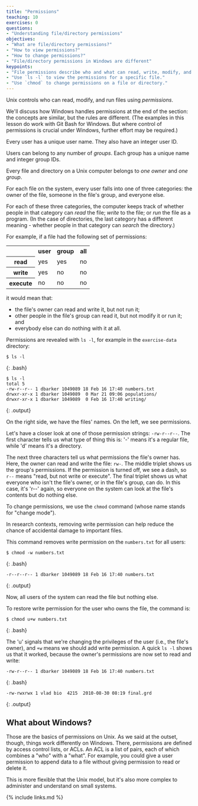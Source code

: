 ```yaml
---
title: "Permissions"
teaching: 10
exercises: 0
questions:
- "Understanding file/directory permissions"
objectives:
- "What are file/directory permissions?"
- "How to view permissions?"
- "How to change permissions?"
- "File/directory permissions in Windows are different"
keypoints:
- "File permissions describe who and what can read, write, modify, and access a file."
- "Use `ls -l` to view the permissions for a specific file." 
- "Use `chmod` to change permissions on a file or directory."
---
```


Unix controls who can read, modify, and run files using *permissions*.

We'll discuss how Windows handles permissions at the end of the section:
the concepts are similar,
but the rules are different. (The examples in this lesson do work with Git Bash for Windows. But where control of permissions is crucial under Windows, further effort may be required.)

Every user has a unique user name. They also have an integer user ID.

Users can belong to any number of *groups*. Each group has a unique name and integer group IDs.

Every file and directory on a Unix computer belongs to *one owner* and *one group*.

For each file on the system,
every user falls into one of three categories:
the owner of the file,
someone in the file's group,
and everyone else.

For each of these three categories,
the computer keeps track of
whether people in that category can *read* the file;
*write* to the file; or *run* the file as a program. (In the case of directories, the last category has a different meaning - whether people in that category can *search* the directory.)

For example, if a file had the following set of permissions:

<table class="table table-striped">
<tr><td></td><th>user</th><th>group</th><th>all</th></tr>
<tr><th>read</th><td>yes</td><td>yes</td><td>no</td></tr>
<tr><th>write</th><td>yes</td><td>no</td><td>no</td></tr>
<tr><th>execute</th><td>no</td><td>no</td><td>no</td></tr>
</table>

it would mean that:

*   the file's owner can read and write it, but not run it;
*   other people in the file's group can read it, but not modify it or run it; and
*   everybody else can do nothing with it at all.

Permissions are revealed with `ls -l`, for example in the `exercise-data` directory:

~~~
$ ls -l
~~~
{: .bash}
~~~
$ ls -l
total 5
-rw-r--r-- 1 dbarker 1049089 18 Feb 16 17:40 numbers.txt
drwxr-xr-x 1 dbarker 1049089  0 Mar 21 09:06 populations/
drwxr-xr-x 1 dbarker 1049089  0 Feb 16 17:40 writing/
~~~
{: .output}

On the right side, we have the files'  names. On the left, we see permissions.

Let's have a closer look at one of those permission strings:
`-rw-r--r--`.
The first character tells us what type of thing this is:
'-' means it's a regular file,
while 'd' means it's a directory.

The next three characters tell us what permissions the file's owner has.
Here, the owner can read and write the file: `rw-`.
The middle triplet shows us the group's permissions.
If the permission is turned off, we see a dash, so `r--` means "read, but not write or execute".
The final triplet shows us what everyone who isn't the file's owner, or in the file's group, can do.
In this case, it's 'r--' again, so everyone on the system can look at the file's contents but do nothing else.

To change permissions, we use the `chmod` command
(whose name stands for "change mode").

In research contexts, removing write permission can help reduce the chance of accidental damage to important files.

This command removes write permission on the `numbers.txt` for all users:

~~~
$ chmod -w numbers.txt
~~~
{: .bash}

~~~
-r--r--r-- 1 dbarker 1049089 18 Feb 16 17:40 numbers.txt
~~~
{: .output}

Now, all users of the system can read the file but nothing else.

To restore write permission for the user who owns the file, the command is:

~~~
$ chmod u+w numbers.txt
~~~
{: .bash}

The 'u' signals that we're changing the privileges
of the user (i.e., the file's owner),
and `+w` means we should add write permission.
A quick `ls -l` shows us that it worked,
because the owner's permissions are now set to read and write:

~~~
-rw-r--r-- 1 dbarker 1049089 18 Feb 16 17:40 numbers.txt
~~~
{: .bash}

~~~
-rw-rwxrwx 1 vlad bio  4215  2010-08-30 08:19 final.grd
~~~
{: .output}

## What about Windows?

Those are the basics of permissions on Unix.
As we said at the outset, though, things work differently on Windows.
There, permissions are defined by access control lists,
or ACLs.
An ACL is a list of pairs, each of which combines a "who" with a "what".
For example,
you could give a user permission to append data to a file without giving  permission to read or delete it.

This is more flexible that the Unix model,
but it's also more complex to administer and understand on small systems.

{% include links.md %}
